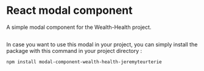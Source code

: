 # React modal component
A simple modal component for the Wealth-Health project.
##
In case you want to use this modal in your project, you can simply install the package with this command in your project directory :

`npm install modal-component-wealth-health-jeremyteurterie`